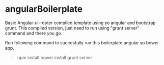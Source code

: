 # angularBoilerplate

Basic Angular-ui-router compiled template using yo angular and bootstrap grunt.
This compiled version, just need to run using "grunt server" command and there you go.

Run following command to succesfully run this boilerplate angular yo bower app.

> npm install
> bower install
> grunt server
